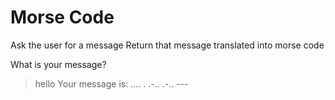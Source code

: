 # Morse Code #

Ask the user for a message
Return that message translated into morse code

What is your message?
> hello
Your message is: .... . .-.. .-.. ---
